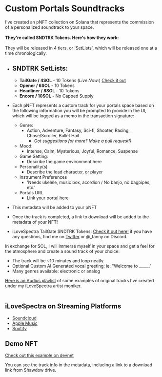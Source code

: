 # Custom Portals Soundtracks

I've created an pNFT collection on Solana that represents the commission of a personalized soundtrack to your space.<br><br><b>They're called SNDTRK Tokens. Here's how they work:</b><br><br> They will be released in 4 tiers, or 'SetLists', which will be released one at a time chronologically.<br> 
  - SNDTRK SetLists:
      -
    - **TailGate / 4SOL** - 10 Tokens (*Live Now:*) [Check it out](https://ilovespectra.vercel.app)
    - **Opener / 6SOL** - 10 Tokens
    - **Headliner / 8SOL** - 10 Tokens
    - **Encore / 10SOL** - No Capped Supply

- Each pNFT represents a custom track for your portals space based on the following information you will be prompted to provide in the UI, which will be logged as a memo in the transaction signature:
  - Genre:
    - Action, Adventure, Fantasy, Sci-fi, Shooter, Racing, Chase/Scroller, Bullet Hail
      - *Got suggestions for more? Make a pull request!)*
  - Mood:
    - Intense, Calm, Mysterious, Joyful, Romance, Suspense
  - Game Setting:
    - Describe the game environment here
  - Personality(s)
    - Describe the lead character, or player 
  - Instrument Preferences
    - 'Needs ukelele, music box, acordion / No banjo, no bagpipes, etc.'
  - Portals URL
    - Link your portal here

- This metadata will be added to your pNFT

- Once the track is completed, a link to download will be added to the metadata of your NFT!

- iLoveSpectra TailGate SNDTRK Tokens: [Check it out here!](https://ilovespectra.vercel.app) if you have any questions, find me on [Twitter](https://twitter.com/ilovespectra) or @_tanny on Discord.

In exchange for SOL, I will immerse myself in your space and get a feel for the atmosphere and create a sound track of your choice:
- The track will be ~10 minutes and loop neatly
- Optional Custom AI Generated vocal greeting; ie. "Welcome to _____."
- Many genres available: electronic or analog

[Here is an Audius playlist](https://audius.co/hntdenver/playlist/soundtrack-demos-1479347224) of some examples of original tracks I've created under my iLoveSpectra artist moniker.<br><br>

## iLoveSpectra on Streaming Platforms
- [Soundcloud](https://soundcloud.com/ilovespectra)<br>
- [Apple Music](https://music.apple.com/us/artist/ilovespectra/1019842275)<br>
- [Spotify](https://open.spotify.com/artist/3FjTW11f4Ha323HFpX0iny)

## Demo NFT

[Check out this example on devnet](https://solscan.io/token/8U4eTGDWH378MqfJ4kQSyjW4BHb5qLfAoPpvhpri8Ef9?cluster=devnet#txs)

You can see the track info in the metadata, including a link to a download link from Shawdow drive.
